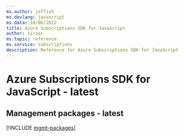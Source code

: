 ```yaml
---
ms.author: jeffish
ms.devlang: javascript
ms.data: 10/06/2022
title: Azure Subscriptions SDK for JavaScript
author: xirzec
ms.topic: reference
ms.service: subscriptions
description: Reference for Azure Subscriptions SDK for JavaScript
---
```

# Azure Subscriptions SDK for JavaScript - latest

## Management packages - latest
[!INCLUDE [mgmt-packages](subscriptions-mgmt-index.md)]